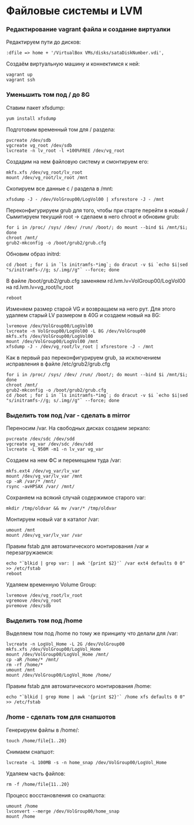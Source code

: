 # **Файловые системы и LVM**

### **Редактирование vagrant файла и создание виртуалки**

Редактируем пути до дисков:

```
:dfile => home + '/VirtualBox VMs/disks/sataDiskNumber.vdi',
```

Создаём виртуальную машину и коннектимся к ней:

```
vagrant up
vagrant ssh
```

### **Уменьшить том под / до 8G**

Ставим пакет xfsdump:

```
yum install xfsdump
```

Подготовим временный том для / раздела:

```
pvcreate /dev/sdb
vgcreate vg_root /dev/sdb
lvcreate -n lv_root -l +100%FREE /dev/vg_root
```

Создадим на нем файловую систему и смонтируем его:

```
mkfs.xfs /dev/vg_root/lv_root
mount /dev/vg_root/lv_root /mnt
```

Скопируем все данные с / раздела в /mnt:

```
xfsdump -J - /dev/VolGroup00/LogVol00 | xfsrestore -J - /mnt
```
Переконфигурируем grub для того, чтобы при старте перейти в новый /
Сымитируем текущий root -> сделаем в него chroot и обновим grub:

```
for i in /proc/ /sys/ /dev/ /run/ /boot/; do mount --bind $i /mnt/$i; done
chroot /mnt/
grub2-mkconfig -o /boot/grub2/grub.cfg
```

Обновим образ initrd:

```
cd /boot ; for i in `ls initramfs-*img`; do dracut -v $i `echo $i|sed "s/initramfs-//g; s/.img//g"` --force; done
```

В файле /boot/grub2/grub.cfg заменяем rd.lvm.lv=VolGroup00/LogVol00 на rd.lvm.lv=vg_root/lv_root

```
reboot
```
Изменяем размер старой VG и возвращаем на него рут. Для этого удаляем старый LV размером в 40G и создаем новый на 8G:

```
lvremove /dev/VolGroup00/LogVol00
lvcreate -n VolGroup00/LogVol00 -L 8G /dev/VolGroup00
mkfs.xfs /dev/VolGroup00/LogVol00
mount /dev/VolGroup00/LogVol00 /mnt
xfsdump -J - /dev/vg_root/lv_root | xfsrestore -J - /mnt
```
Как в первый раз переконфигурируем grub, за исключением исправления в файле /etc/grub2/grub.cfg

```
for i in /proc/ /sys/ /dev/ /run/ /boot/; do mount --bind $i /mnt/$i; done
chroot /mnt/
grub2-mkconfig -o /boot/grub2/grub.cfg
cd /boot ; for i in `ls initramfs-*img`; do dracut -v $i `echo $i|sed "s/initramfs-//g; s/.img//g"` --force; done
```


### **Выделить том под /var -  сделать в mirror**

Переносим /var. На свободных дисках создаем зеркало:


```
pvcreate /dev/sdc /dev/sdd
vgcreate vg_var /dev/sdc /dev/sdd
lvcreate -L 950M -m1 -n lv_var vg_var
```

Создаем на нем ФС и перемещаем туда /var:

```
mkfs.ext4 /dev/vg_var/lv_var
mount /dev/vg_var/lv_var /mnt
cp -aR /var/* /mnt/
rsync -avHPSAX /var/ /mnt/
```

Cохраняем на всякий случай содержимое старого var:

```
mkdir /tmp/oldvar && mv /var/* /tmp/oldvar
```

Монтируем новый var в каталог /var:

```
umount /mnt
mount /dev/vg_var/lv_var /var
```
Правим fstab для автоматического монтирования /var и перезагружаемся:

```
echo "`blkid | grep var: | awk '{print $2}'` /var ext4 defaults 0 0" >> /etc/fstab
reboot
```
Удаляем временную Volume Group:

```
lvremove /dev/vg_root/lv_root
vgremove /dev/vg_root
pvremove /dev/sdb
```
### **Выделить том под /home**

Выделяем том под /home по тому же принципу что делали для /var:

```
lvcreate -n LogVol_Home -L 2G /dev/VolGroup00
mkfs.xfs /dev/VolGroup00/LogVol_Home
mount /dev/VolGroup00/LogVol_Home /mnt/
cp -aR /home/* /mnt/ 
rm -rf /home/*
umount /mnt
mount /dev/VolGroup00/LogVol_Home /home/
```

Правим fstab для автоматического монтирования /home:

```
echo "`blkid | grep Home | awk '{print $2}'` /home xfs defaults 0 0" >> /etc/fstab
```

### **/home - сделать том для снапшотов**

Генерируем файлы в /home/:

```
touch /home/file{1..20}
```
Снимаем снапшот:

```
lvcreate -L 100MB -s -n home_snap /dev/VolGroup00/LogVol_Home
```

Удаляем часть файлов:

```
rm -f /home/file{11..20}
```

Процесс восстановления со снапшота:


```
umount /home
lvconvert --merge /dev/VolGroup00/home_snap
mount /home
```